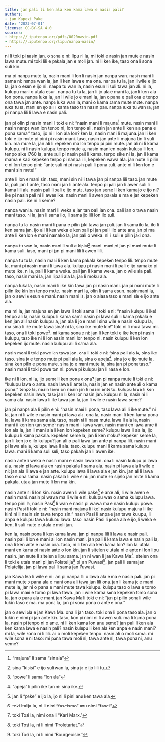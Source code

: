 ```yaml
---
title: jan pali li ken ala ken kama lawa e nasin pali?
authors:
- jan Kapesi Pake
date: '2023-07-01'
license: CC-BY-SA 4.0
sources:
- https://liputenpo.org/pdfs/0020nasin.pdf
- https://liputenpo.org/lipu/nanpa-nasin/
---
```


ni li toki pi nasin jan. o sona e ni: lipu ni la, mi toki e nasin jan mute e nasin lawa mute. mi toki lili e pakala jan e moli jan. ni li ken ike, taso ona li sona suli kin.

ma pi nanpa mute la, nasin mani li lon li nasin jan nanpa wan. nasin mani li sama ni: nanpa wan la, jan li ken lawa e ma ona. nanpa tu la, jan li wile e ijo la, jan o esun e ijo ni. nanpa tu wan la, nasin esun li suli tawa jan ali. ni la, kulupu mani o utala esun. nanpa tu tu la, jan li jo ala e mani la, jan li ken ala lon pona. nanpa luka la, jan li wile jo e mani la, jan o pana e pali ona e tenpo ona tawa jan ante. nanpa luka wan la, mani o kama sama mute mute. nanpa luka tu la, mani en ijo ali li kama taso tan nasin pali. nanpa luka tu wan la, jan pi nanpa lili li lawa e nasin pali.

jan pi olin pi nasin mani li toki e ni: “nasin mani li majuna[^1] mute. nasin mani li nasin nanpa wan lon tenpo ni, lon tenpo ali. nasin jan ante li ken ala pana e pona sama.” taso, ijo ni li lon ala lon? ken la, nasin mani li majuna. jan li ken toki e ijo mute pi pini pi nasin mani. taso, nasin jan ante li majuna kin li suli kin. ma mute la, jan ali li kepeken ma lon tenpo pi pini mute. jan ali ni li kama kulupu. ni li nasin kulupu. tenpo mute la, nasin mani en nasin kulupu li lon. tenpo sike 1760 la, ante suli pi nasin pali li kama. tenpo sike ni la, jan li kama mama e kasi kepeken tenpo pi nanpa lili, kepeken wawa ala. jan mute li pilin e ni lon tenpo pini: “ante suli ni pi nasin pali li pona suli. ante ni li ken lon e mani sin mute!”

[^1]: “majuna” li sama “sin ala”

ante li lon e mani sin. taso, mani sin ni li tawa jan pi nanpa lili taso. jan mute la, pali jan li ante, taso mani jan li ante ala. tenpo pi pali jan li awen suli li kama lili ala. nasin pali li pali e ijo mute, taso jan seme li ken kama jo e ijo ni? ike pi nasin pali ni li awen ike. nasin mani li awen pakala e ma e jan kepeken nasin pali. ike ni li seme?

nanpa wan la, nasin mani li weka e jan tan pali jan ona. pali jan o tawa nasin mani taso. ni la, jan li sama ilo, li sama ijo lili lon ilo suli.

nanpa tu la, nasin mani li pana e pilin jaki tawa jan pali. jan li sama ilo la, ilo li ken sama jan. ijo ali li ken weka e ken pali pi jan pali. ilo ante anu jan pi ma ante li ken lon e mani namako la, jan pali o weka. ni li suli e pilin jaki ona.

nanpa tu wan la, nasin mani li suli e kipisi[^2] mani. mani pi jan pi mani mute li kama suli. taso, mani pi jan pi mani lili li awen lili.

nanpa tu tu la, nasin mani li ken kama pakala kepeken tenpo lili. tenpo mute la, mani pi nasin mani li tawa ala. kulupu pi nasin mani li pali e ijo namako pi mute ike. ni la, pali li kama weka. pali jan li kama weka. jan o wile ala pali. taso, nasin mani la, jan li pali ala la, jan li moku ala.

[^2]: sina “kipisi” e ijo suli wan la, sina jo e ijo lili tu.

nanpa luka la, nasin mani li ike kin tawa jan pi nasin mani. jan pi mani mute li pilin ike kin lon tenpo mute. nasin mani la, olin li sama esun. nasin mani la, jan o sewi e esun e mani. nasin mani la, jan o alasa taso e mani sin e ijo ante ala.

ma mi la, jan majuna en jan lawa li toki sama li toki e ni: “nasin kulupu li ike! tenpo ali la, nasin kulupu li kama sama nasin pi lawa suli li kama pakala e ken jan ali! nasin kulupu la, jan ala li jo e mani! sina wile e nasin kulupu la, ma sina li ike mute tawa sina! ni la, sina ike mute kin!” toki ni li musi tawa mi. taso, ona li toki powe[^3]. mi kama sona e ni: jan li ken toki e ike ken pi nasin kulupu, taso ike ni li lon nasin mani lon tenpo ni. nasin kulupu li ken lon kepeken ijo mute. nasin kulupu ali li sama ala.

nasin mani li toki powe kin tawa jan. ona li toki e ni: “sina pali ala la, sina ike taso. sina jo e tenpo mute pi pali ala la, sina o apeja[^4]. sina jo e ijo mute la, sina ken pilin e pona mute. sina jo e mani mute la, sina jan pi pona taso.” nasin mani li toki powe tan ni: powe pi kulupu jan li nasa e lon.

ike ni li lon. ni la, ijo seme li ken pona e ona? jan pi nanpa mute li toki e ni: “kulupu lawa o ante. nasin lawa li ante la, nasin jan en nasin ante ali o kama pona.” tenpo la, nasin lawa en nasin jan li nasin ante tu. kulupu lawa li ken kepeken nasin lawa, taso jan li ken lon nasin jan. kulupu ni la, nasin ni li sama ala. nasin lawa li ike tawa jan la, jan li wile e nasin lawa seme?

[^3]: “powe” li sama “lon ala”
[^4]: “apeja” li pilin ike tan ni: sina ike.

jan pi nanpa ala li pilin e ni: “nasin mani li pona, taso lawa ali li ike mute.” ni la, jan ni li wile e nasin mani pi lawa ala. ona la, nasin mani li ken kama pona la, lawa li kama sama ala. taso, nasin ni li nasa mute. lawa li ala la, nasin mani li ken lon tan seme? nasin mani li lawa wan. nasin mani en lawa ante li lon ala la, jan li mani ala li ken lon kepeken seme? kulupu lawa li ala la, ijo kulupu li kama pakala. kepeken seme la, jan li ken moku? kepeken seme la, jan li ken jo e ilo kulupu? jan ali o pali tawa jan ante pi nanpa lili. nasin mani pi lawa ala la, kulupu lawa li ala. taso, kulupu mani li kama sama kulupu lawa. mani li kama suli suli, taso pakala jan li awen ike.

nasin ante li weka e nasin mani e nasin lawa kin. ona li nasin kulupu pi lawa ala. nasin pi lawa ala en nasin pakala li sama ala. nasin pi lawa ala li wile e ni: jan ala li lawa e jan ante. kulupu lawa li lawa ala e jan kin. jan ali li lawa taso e ona sama. nasin pakala li wile e ni: jan mute en sijelo jan mute li kama pakala. utala jan mute li lon ma kin.

nasin ante ni li lon kin. nasin awen li wile pake[^5] e ante ali, li wile awen e nasin mani. nasin pi wawa ma li wile e ni: kulupu wan o sama kulupu lawa. tenpo pini la, nasin Pasi[^6] li wan e nasin pi wawa ma e nasin kulupu powe. nasin Pasi li toki e ni: “nasin mani majuna li ike! nasin kulupu majuna li ike kin! ni li nasin sin tawa tenpo sin.” nasin Pasi li anpa e jan tawa kulupu, li anpa e kulupu tawa kulupu lawa. taso, nasin Pasi li pona ala e ijo, li weka e ken, li suli mute e utala e moli jan.

[^5]: jan li “pake” e ijo la, ijo ni li pini anu ken tawa ala.
[^6]: toki Italija la, ni li nimi “fascismo” anu nimi “fasci.”

ken la, nasin pona li ken kama lawa. jan pi nanpa lili li lawa e nasin pali. nasin pali li lon e mani ali lon nasin mani. jan pali li kama lawa e nasin pali la, ona li ken ante e nasin ona. taso, ni li ken ala ken kama lon? lon la, utala mani en kama pi nasin ante o lon kin. jan li sitelen e utala ni e ante ni lon lipu nasin. jan mute li sitelen e lipu sama. jan ni wan li jan Kawa Ma[^7]. sitelen ona li toki e utala mani pi jan Polatelija[^8] pi jan Puwasi[^9]. jan pali li sama jan Polatelija. jan pi lawa pali li sama jan Puwasi.

jan Kawa Ma li wile e ni: jan pi nanpa lili o lawa ala e ma e nasin pali. jan pi mani mute o pana ala e mani ona ali tawa jan lili ona. jan li kama jo e mani mute la, jan ni o pana e mani mute tawa kulupu. kulupu taso o lawa e tomo pi lawa mani e tomo pi lawa tawa. jan li wile kama sona kepeken tomo sona la, jan o pana ala e mani. jan Kawa Ma li toki e ni: “jan pi pilin sona li wile lukin taso e ma. ma pona la, jan pi sona pona o ante e ona.”

jan o sewi ala e jan Kawa Ma. ona li jan taso. toki ona li pona taso ala. jan o lukin e nimi pi jan ante kin. taso, kon pi nimi ni li awen suli. ma li kama pona la, nasin pi tenpo ni o ante. ni li ken kama lon anu seme? jan pali li ken ala ken kama lawa e nasin pali? nasin kulupu li ken ala ken anpa e nasin mani? mi la, wile sona ni li lili. ali o moli kepeken tenpo. nasin ali o moli sama. mi wile sona e ni taso: mi pana tawa moli ni, tawa ante ni, tawa pona ni, anu seme?

[^7]: toki Tosi la, nimi ona li “Karl Marx.”
[^8]: toki Tosi la, ni li nimi “Proletariat.”
[^9]: toki Tosi la, ni li nimi “Bourgeoisie.”